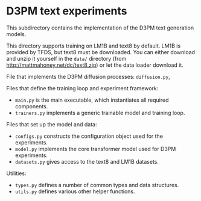 # D3PM text experiments

This subdirectory contains the implementation of the D3PM text generation models.

This directory supports training on LM1B and text8 by default. LM1B is provided
by TFDS, but text8 must be downloaded. You can either download and unzip it
yourself in the `data/` directory (from http://mattmahoney.net/dc/text8.zip) or
let the data loader download it.

File that implements the D3PM diffusion processes: `diffusion.py`,

Files that define the training loop and experiment framework:
- `main.py` is the main executable, which instantiates all required components.
- `trainers.py` implements a generic trainable model and training loop.

Files that set up the model and data:
- `configs.py` constructs the configuration object used for the experiments.
- `model.py` implements the core transformer model used for D3PM experiments.
- `datasets.py` gives access to the text8 and LM1B datasets.

Utilities:
- `types.py` defines a number of common types and data structures.
- `utils.py` defines various other helper functions.
